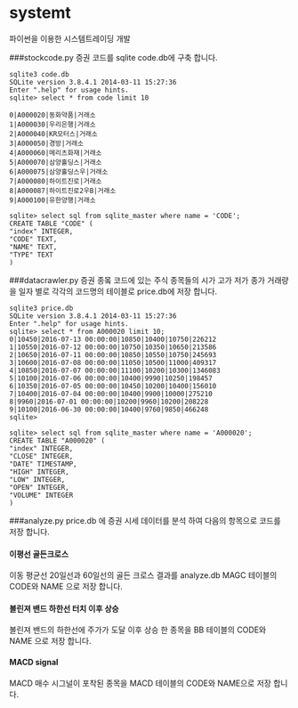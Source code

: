 # systemt
파이썬을 이용한 시스템트레이딩 개발

###stockcode.py 
증권 코드를 sqlite code.db에 구축 합니다.

   
	sqlite3 code.db 
	SQLite version 3.8.4.1 2014-03-11 15:27:36
	Enter ".help" for usage hints.
	sqlite> select * from code limit 10
   
    0|A000020|동화약품|거래소
    1|A000030|우리은행|거래소
    2|A000040|KR모터스|거래소
    3|A000050|경방|거래소
    4|A000060|메리츠화재|거래소
    5|A000070|삼양홀딩스|거래소
    6|A000075|삼양홀딩스우|거래소
    7|A000080|하이트진로|거래소
    8|A000087|하이트진로2우B|거래소
    9|A000100|유한양행|거래소

    sqlite> select sql from sqlite_master where name = 'CODE';
    CREATE TABLE "CODE" (
    "index" INTEGER,
    "CODE" TEXT,
    "NAME" TEXT,
    "TYPE" TEXT
    )


###datacrawler.py
증권 종뫀 코드에 있는 주식 종목들의
시가 고가 저가 종가 거래량을 일자 별로 각각의 코드명의 테이블로 price.db에 저장 합니다.

    
    sqlite3 price.db 
    SQLite version 3.8.4.1 2014-03-11 15:27:36
    Enter ".help" for usage hints.
    sqlite> select * from A000020 limit 10;
    0|10450|2016-07-13 00:00:00|10850|10400|10750|226212
    1|10550|2016-07-12 00:00:00|10750|10350|10650|213586
    2|10650|2016-07-11 00:00:00|10850|10550|10750|245693
    3|10600|2016-07-08 00:00:00|11050|10500|11000|409317
    4|10850|2016-07-07 00:00:00|11100|10200|10300|1346083
    5|10100|2016-07-06 00:00:00|10400|9990|10250|198457
    6|10350|2016-07-05 00:00:00|10450|10200|10400|156010
    7|10400|2016-07-04 00:00:00|10400|9900|10000|275210
    8|9960|2016-07-01 00:00:00|10200|9960|10200|208228
    9|10100|2016-06-30 00:00:00|10400|9760|9850|466248
    sqlite> 

    sqlite> select sql from sqlite_master where name = 'A000020';
    CREATE TABLE "A000020" (
    "index" INTEGER,
    "CLOSE" INTEGER,
    "DATE" TIMESTAMP,
    "HIGH" INTEGER,
    "LOW" INTEGER,
    "OPEN" INTEGER,
    "VOLUME" INTEGER
    )

###analyze.py
price.db 에 증권 시세 데이터를 분석 하여 다음의 항목으로 코드를 저장 합니다.

#### 이평선 골든크로스
이동 평균선 20일선과 60일선의 골든 크로스 결과를 
analyze.db
MAGC 테이블의 CODE와 NAME 으로 저장 합니다.

#### 볼린져 밴드 하한선 터치 이후 상승
볼린져 밴드의 하한선에 주가가 도달 이후 상승 한 종목을 
BB 테이블의 CODE와 NAME 으로 저장 합니다.

#### MACD signal
MACD 매수 시그널이 포착된 종목을 
MACD 테이블의 CODE와 NAME으로 저장 합니다.